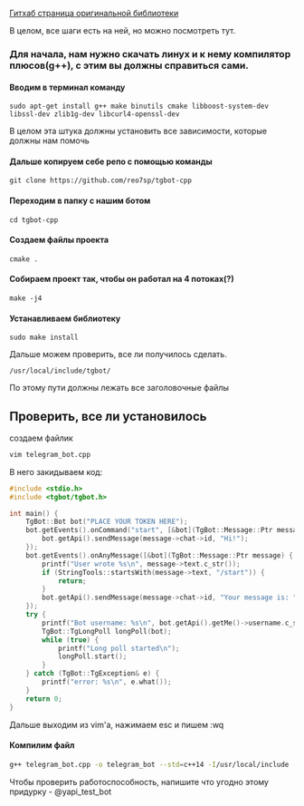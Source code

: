 [Гитхаб страница оригинальной библиотеки](https://github.com/reo7sp/tgbot-cpp)

В целом, все шаги есть на ней, но можно посмотреть тут. 

  

### Для начала, нам нужно скачать линух и к нему компилятор плюсов(g++), с этим вы должны справиться сами. 

#### Вводим в терминал команду 
	sudo apt-get install g++ make binutils cmake libboost-system-dev libssl-dev zlib1g-dev libcurl4-openssl-dev

  В целом эта штука должны установить все зависимости, которые должны нам помочь

#### Дальше копируем себе репо с помощью команды 
	git clone https://github.com/reo7sp/tgbot-cpp
#### Переходим в папку с нашим ботом
	cd tgbot-cpp
####  Создаем файлы проекта
	cmake .
#### Собираем проект так, чтобы он работал на 4 потоках(?)
    make -j4
#### Устанавливаем библиотеку
    sudo make install

Дальше можем проверить, все ли получилось сделать.

	/usr/local/include/tgbot/
По этому пути должны лежать все заголовочные файлы
## Проверить, все ли установилось
создаем файлик 
```bash
vim telegram_bot.cpp
```
В него закидываем код:
```cpp
#include <stdio.h>
#include <tgbot/tgbot.h>

int main() {
    TgBot::Bot bot("PLACE YOUR TOKEN HERE");
    bot.getEvents().onCommand("start", [&bot](TgBot::Message::Ptr message) {
        bot.getApi().sendMessage(message->chat->id, "Hi!");
    });
    bot.getEvents().onAnyMessage([&bot](TgBot::Message::Ptr message) {
        printf("User wrote %s\n", message->text.c_str());
        if (StringTools::startsWith(message->text, "/start")) {
            return;
        }
        bot.getApi().sendMessage(message->chat->id, "Your message is: " + message->text);
    });
    try {
        printf("Bot username: %s\n", bot.getApi().getMe()->username.c_str());
        TgBot::TgLongPoll longPoll(bot);
        while (true) {
            printf("Long poll started\n");
            longPoll.start();
        }
    } catch (TgBot::TgException& e) {
        printf("error: %s\n", e.what());
    }
    return 0;
}
```
Дальше выходим из vim'а, нажимаем esc и пишем :wq
#### Компилим файл
```sh
g++ telegram_bot.cpp -o telegram_bot --std=c++14 -I/usr/local/include -lTgBot -lboost_system -lssl -lcrypto -lpthread
```

Чтобы проверить работоспособность, напишите что угодно этому придурку - @yapi_test_bot
